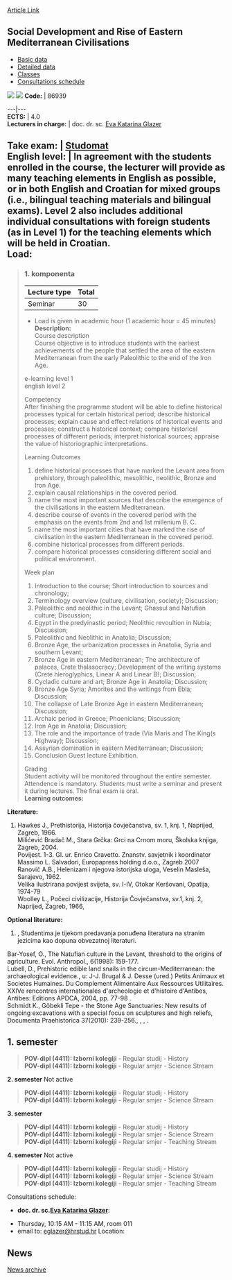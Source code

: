 [Article Link](https://www.fhs.hr/en/course/sdaroemc)

## Social Development and Rise of Eastern Mediterranean Civilisations
  * [Basic data](https://www.fhs.hr/en/course/sdaroemc#v1id-523832_306477_1_0 "Basic data")
  * [Detailed data](https://www.fhs.hr/en/course/sdaroemc#v1id-523832_306477_1_1 "Detailed data")
  * [Classes](https://www.fhs.hr/en/course/sdaroemc#v1id-523832_306477_1_2 "Classes")
  * [Consultations schedule](https://www.fhs.hr/en/course/sdaroemc#v1id-523832_306477_1_3 "Consultations schedule")


[![](https://www.fhs.hr/img/flags/gif/hr.gif)](https://www.fhs.hr/predmet/rducim) [![](https://www.fhs.hr/img/flags/gif/gb.gif)](https://www.fhs.hr/en/course/sdaroemc)
**Code:** |  86939  
  
---|---  
**ECTS:** |  4.0   
**Lecturers in charge:** |  doc. dr. sc. [Eva Katarina Glazer](https://www.fhs.hr/staff/eva_katarina.glazer)   
  
**Take exam:** |  [Studomat](http://www.isvu.hr/studomat)  
**English level:** |  In agreement with the students enrolled in the course, the lecturer will provide as many teaching elements in English as possible, or in both English and Croatian for mixed groups (i.e., bilingual teaching materials and bilingual exams). Level 2 also includes additional individual consultations with foreign students (as in Level 1) for the teaching elements which will be held in Croatian.   
**Load:**  
---  
> ### 1. komponenta
> | Lecture type | Total  
> ---|---  
> Seminar | 30  
> * Load is given in academic hour (1 academic hour = 45 minutes)   
**Description:**  
> Course description  
>  Course objective is to introduce students with the earliest achievements of the people that settled the area of the eastern Mediterranean from the early Paleolithic to the end of the Iron Age.  
>    
>  e-learning level 1  
>  english level 2  
>    
>  Competency  
>  After finishing the programme student will be able to define historical processes typical for certain historical period; describe historical processes; explain cause and effect relations of historical events and processes; construct a historical context; compare historical processes of different periods; interpret historical sources; appraise the value of historiographic interpretations.  
>    
>  Learning Outcomes  
>  1. define historical processes that have marked the Levant area from prehistory, through paleolithic, mesolithic, neolithic, Bronze and Iron Age.  
>  2. explain causal relationships in the covered period.  
>  3. name the most important sources that describe the emergence of the civilisations in the eastern Mediterranean.  
>  4. describe course of events in the covered period with the emphasis on the events from 2nd and 1st millenium B. C.  
>  5. name the most important cities that have marked the rise of civilisation in the eastern Mediterranean in the covered period.  
>  6. combine historical processes from different periods.  
>  7. compare historical processes considering different social and political environment.  
>    
>    
>  Week plan  
>  1. Introduction to the course; Short introduction to sources and chronology;  
>  2. Terminology overview (culture, civilisation, society); Discussion;  
>  3. Paleolithic and neolithic in the Levant; Ghassul and Natufian culture; Discussion;  
>  4. Egypt in the predyinastic period; Neolithic revoultion in Nubia; Discussion;  
>  5. Paleolithic and Neolithic in Anatolia; Discussion;  
>  6. Bronze Age, the urbanization processes in Anatolia, Syria and southern Levant;  
>  7. Bronze Age in eastern Mediterranean; The architecture of palaces, Crete thalasocracy; Development of the writing systems (Crete hieroglyphics, Linear A and Linear B); Discussion;  
>  8. Cycladic culture and art; Bronze Age in Anatolia; Discussion;  
>  9. Bronze Age Syria; Amorites and the writings from Ebla; Discussion;  
>  10. The collapse of Late Bronze Age in eastern Mediterranean; Discussion;  
>  11. Archaic period in Greece; Phoenicians; Discussion;  
>  12. Iron Age in Anatolia; Discussion;  
>  13. The role and the importance of trade (Via Maris and The King(s Highway); Discussion;  
>  14. Assyrian domination in eastern Mediterranean; Discussion;  
>  15. Conclusion Guest lecture Exhibition.  
>    
>    
>  Grading  
>  Student activity will be monitored throughout the entire semester. Attendence is mandatory. Students must write a seminar and present it during lectures. The final exam is oral.  
**Learning outcomes:**  

  
**Literature:**  
  1. Hawkes J., Prethistorija, Historija čovječanstva, sv. 1, knj. 1, Naprijed, Zagreb, 1966.  
Milićević Bradač M., Stara Grčka: Grci na Crnom moru, Školska knjiga, Zagreb, 2004.  
Povijest. 1-3. Gl. ur. Enrico Cravetto. Znanstv. savjetnik i koordinator Massimo L. Salvadori, Europapress holding d.o.o., Zagreb 2007  
Ranovič A.B., Helenizam i njegova istorijska uloga, Veselin Masleša, Sarajevo, 1962.  
Velika ilustrirana povijest svijeta, sv. I-IV, Otokar Keršovani, Opatija, 1974-79  
Woolley L., Počeci civilizacije, Historija Čovječanstva, sv.1, knj. 2, Naprijed, Zagreb, 1966, 

  
**Optional literature:**  
  1. , Studentima je tijekom predavanja ponuđena literatura na stranim jezicima kao dopuna obvezatnoj literaturi.  
  
Bar-Yosef, O., The Natufian culture in the Levant, threshold to the origins of agriculture. Evol. Anthropol., 6(1998): 159-177.  
Lubell, D., Prehistoric edible land snails in the circum-Mediterranean: the archaeological evidence., u: J-J. Brugal & J. Desse (ured.) Petits Animaux et Societes Humaines. Du Complement Alimentaire Aux Ressources Utilitaires. XXIVe rencontres internationales d'archeologie et d'histoire d'Antibes, Antibes: Editions APDCA, 2004, pp. 77-98 .  
Schmidt K., Göbekli Tepe - the Stone Age Sanctuaries: New results of ongoing excavations with a special focus on sculptures and high reliefs, Documenta Praehistorica 37(2010): 239-256., , , .

  
**1. semester**  
---  
> **POV-dipl (4411): Izborni kolegiji** - Regular studij - History  
>  **POV-dipl (4411): Izborni kolegiji** - Regular smjer - Science Stream  
>   
  
**2. semester** Not active  
> **POV-dipl (4411): Izborni kolegiji** - Regular studij - History  
>  **POV-dipl (4411): Izborni kolegiji** - Regular smjer - Science Stream  
>   
  
**3. semester**  
> **POV-dipl (4411): Izborni kolegiji** - Regular studij - History  
>  **POV-dipl (4411): Izborni kolegiji** - Regular smjer - Science Stream  
>  **POV-dipl (4411): Izborni kolegiji** - Regular smjer - Teaching Stream  
>   
  
**4. semester** Not active  
> **POV-dipl (4411): Izborni kolegiji** - Regular studij - History  
>  **POV-dipl (4411): Izborni kolegiji** - Regular smjer - Science Stream  
>  **POV-dipl (4411): Izborni kolegiji** - Regular smjer - Teaching Stream  
>   
Consultations schedule: 
  * **doc. dr. sc.[Eva Katarina Glazer](https://www.fhs.hr/staff/eva_katarina.glazer)**: 
- Thursday, 10:15 AM - 11:15 AM, room 011
- email to: eglazer@hrstud.hr
Location: 


## News
[News archive](https://www.fhs.hr/en/course/sdaroemc?@=20pi0#news_78378 "News archive")
